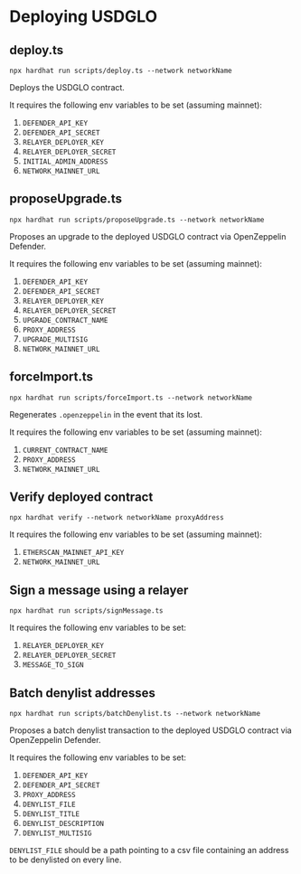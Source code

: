 # Deploying USDGLO

## deploy.ts

`npx hardhat run scripts/deploy.ts --network networkName`

Deploys the USDGLO contract.

It requires the following env variables to be set (assuming mainnet):

1. `DEFENDER_API_KEY`
2. `DEFENDER_API_SECRET`
3. `RELAYER_DEPLOYER_KEY`
4. `RELAYER_DEPLOYER_SECRET`
5. `INITIAL_ADMIN_ADDRESS`
6. `NETWORK_MAINNET_URL`

## proposeUpgrade.ts

`npx hardhat run scripts/proposeUpgrade.ts --network networkName`

Proposes an upgrade to the deployed USDGLO contract via OpenZeppelin Defender.

It requires the following env variables to be set (assuming mainnet):

1. `DEFENDER_API_KEY`
2. `DEFENDER_API_SECRET`
3. `RELAYER_DEPLOYER_KEY`
4. `RELAYER_DEPLOYER_SECRET`
5. `UPGRADE_CONTRACT_NAME`
6. `PROXY_ADDRESS`
7. `UPGRADE_MULTISIG`
8. `NETWORK_MAINNET_URL`

## forceImport.ts

`npx hardhat run scripts/forceImport.ts --network networkName`

Regenerates `.openzeppelin` in the event that its lost.

It requires the following env variables to be set (assuming mainnet):

1. `CURRENT_CONTRACT_NAME`
2. `PROXY_ADDRESS`
3. `NETWORK_MAINNET_URL`

## Verify deployed contract

`npx hardhat verify --network networkName proxyAddress`

It requires the following env variables to be set (assuming mainnet):

1. `ETHERSCAN_MAINNET_API_KEY`
2. `NETWORK_MAINNET_URL`

## Sign a message using a relayer

`npx hardhat run scripts/signMessage.ts`

It requires the following env variables to be set:

1. `RELAYER_DEPLOYER_KEY`
2. `RELAYER_DEPLOYER_SECRET`
3. `MESSAGE_TO_SIGN`

## Batch denylist addresses

`npx hardhat run scripts/batchDenylist.ts --network networkName`

Proposes a batch denylist transaction to the deployed USDGLO contract via OpenZeppelin Defender.

It requires the following env variables to be set:

1. `DEFENDER_API_KEY`
2. `DEFENDER_API_SECRET`
3. `PROXY_ADDRESS`
4. `DENYLIST_FILE`
5. `DENYLIST_TITLE`
6. `DENYLIST_DESCRIPTION`
7. `DENYLIST_MULTISIG`

`DENYLIST_FILE` should be a path pointing to a csv file containing an address to be denylisted on every line.
